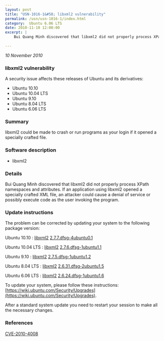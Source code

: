 ```yaml
---
layout: post
title: "USN-1016-1&#58; libxml2 vulnerability"
permalink: /usn/usn-1016-1/index.html
category:  Ubuntu 6.06 LTS
date: 2010-11-10 12:00:00
excerpt: |
    Bui Quang Minh discovered that libxml2 did not properly process XPath namespaces and attributes. If an application using libxml2 opened a specially crafted XML file, an attacker could cause a denial of service or possibly execute code as the user invoking the program. 
    
--- 
```

 
 

*10 November 2010*

### libxml2 vulnerability

A security issue affects these releases of Ubuntu and its derivatives:

* Ubuntu 10.10
* Ubuntu 10.04 LTS
* Ubuntu 9.10
* Ubuntu 8.04 LTS
* Ubuntu 6.06 LTS

### Summary

libxml2 could be made to crash or run programs as your login if it opened a specially crafted file.

### Software description

* libxml2 

### Details

Bui Quang Minh discovered that libxml2 did not properly process XPath namespaces and attributes. If an application using libxml2 opened a specially crafted XML file, an attacker could cause a denial of service or possibly execute code as the user invoking the program. 

### Update instructions

The problem can be corrected by updating your system to the following package version:

Ubuntu 10.10
 : [libxml2](https://launchpad.net/ubuntu/+source/libxml2) <span> [2.7.7.dfsg-4ubuntu0.1](https://launchpad.net/ubuntu/+source/libxml2/2.7.7.dfsg-4ubuntu0.1) </span> 

Ubuntu 10.04 LTS
 : [libxml2](https://launchpad.net/ubuntu/+source/libxml2) <span> [2.7.6.dfsg-1ubuntu1.1](https://launchpad.net/ubuntu/+source/libxml2/2.7.6.dfsg-1ubuntu1.1) </span> 

Ubuntu 9.10
 : [libxml2](https://launchpad.net/ubuntu/+source/libxml2) <span> [2.7.5.dfsg-1ubuntu1.2](https://launchpad.net/ubuntu/+source/libxml2/2.7.5.dfsg-1ubuntu1.2) </span> 

Ubuntu 8.04 LTS
 : [libxml2](https://launchpad.net/ubuntu/+source/libxml2) <span> [2.6.31.dfsg-2ubuntu1.5](https://launchpad.net/ubuntu/+source/libxml2/2.6.31.dfsg-2ubuntu1.5) </span> 

Ubuntu 6.06 LTS
 : [libxml2](https://launchpad.net/ubuntu/+source/libxml2) <span> [2.6.24.dfsg-1ubuntu1.6](https://launchpad.net/ubuntu/+source/libxml2/2.6.24.dfsg-1ubuntu1.6) </span> 

To update your system, please follow these instructions: [https://wiki.ubuntu.com/Security/Upgrades](https://wiki.ubuntu.com/Security/Upgrades).

After a standard system update you need to restart your session to make all the necessary changes. 

### References

 
 [CVE-2010-4008](http://people.ubuntu.com/~ubuntu-security/cve/CVE-2010-4008)
 


